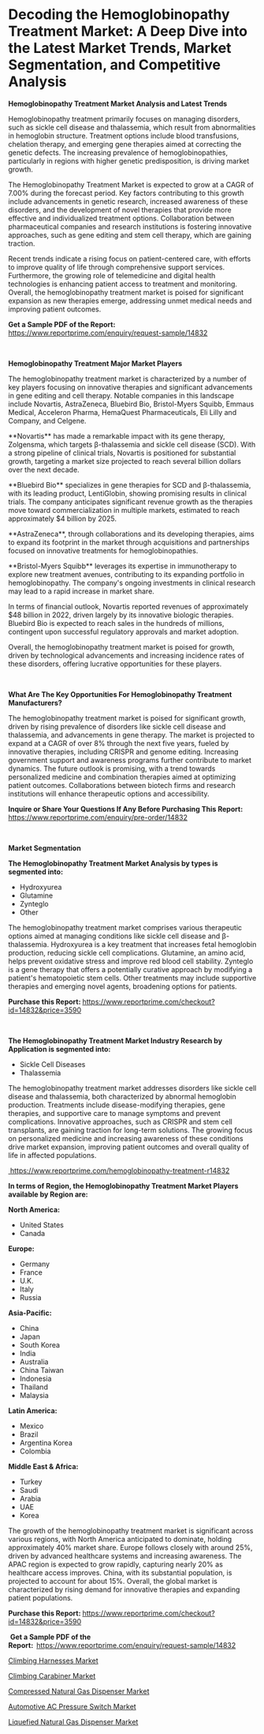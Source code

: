 <p><h1>Decoding the Hemoglobinopathy Treatment Market: A Deep Dive into the Latest Market Trends, Market Segmentation, and Competitive Analysis</h1></p><p><strong>Hemoglobinopathy Treatment Market Analysis and Latest Trends</strong></p>
<p><p>Hemoglobinopathy treatment primarily focuses on managing disorders, such as sickle cell disease and thalassemia, which result from abnormalities in hemoglobin structure. Treatment options include blood transfusions, chelation therapy, and emerging gene therapies aimed at correcting the genetic defects. The increasing prevalence of hemoglobinopathies, particularly in regions with higher genetic predisposition, is driving market growth.</p><p>The Hemoglobinopathy Treatment Market is expected to grow at a CAGR of 7.00% during the forecast period. Key factors contributing to this growth include advancements in genetic research, increased awareness of these disorders, and the development of novel therapies that provide more effective and individualized treatment options. Collaboration between pharmaceutical companies and research institutions is fostering innovative approaches, such as gene editing and stem cell therapy, which are gaining traction.</p><p>Recent trends indicate a rising focus on patient-centered care, with efforts to improve quality of life through comprehensive support services. Furthermore, the growing role of telemedicine and digital health technologies is enhancing patient access to treatment and monitoring. Overall, the hemoglobinopathy treatment market is poised for significant expansion as new therapies emerge, addressing unmet medical needs and improving patient outcomes.</p></p>
<p><strong>Get a Sample PDF of the Report:&nbsp;</strong> <a href="https://www.reportprime.com/enquiry/request-sample/14832?utm_campaign=1720&utm_medium=2&utm_source=Github&utm_content=ia&utm_term=29112024&utm_id=hemoglobinopathy-treatment">https://www.reportprime.com/enquiry/request-sample/14832</a></p>
<p>&nbsp;</p>
<p><strong>Hemoglobinopathy Treatment Major Market Players</strong></p>
<p><p>The hemoglobinopathy treatment market is characterized by a number of key players focusing on innovative therapies and significant advancements in gene editing and cell therapy. Notable companies in this landscape include Novartis, AstraZeneca, Bluebird Bio, Bristol-Myers Squibb, Emmaus Medical, Acceleron Pharma, HemaQuest Pharmaceuticals, Eli Lilly and Company, and Celgene.</p><p>**Novartis** has made a remarkable impact with its gene therapy, Zolgensma, which targets β-thalassemia and sickle cell disease (SCD). With a strong pipeline of clinical trials, Novartis is positioned for substantial growth, targeting a market size projected to reach several billion dollars over the next decade.</p><p>**Bluebird Bio** specializes in gene therapies for SCD and β-thalassemia, with its leading product, LentiGlobin, showing promising results in clinical trials. The company anticipates significant revenue growth as the therapies move toward commercialization in multiple markets, estimated to reach approximately $4 billion by 2025.</p><p>**AstraZeneca**, through collaborations and its developing therapies, aims to expand its footprint in the market through acquisitions and partnerships focused on innovative treatments for hemoglobinopathies.</p><p>**Bristol-Myers Squibb** leverages its expertise in immunotherapy to explore new treatment avenues, contributing to its expanding portfolio in hemoglobinopathy. The company's ongoing investments in clinical research may lead to a rapid increase in market share.</p><p>In terms of financial outlook, Novartis reported revenues of approximately $48 billion in 2022, driven largely by its innovative biologic therapies. Bluebird Bio is expected to reach sales in the hundreds of millions, contingent upon successful regulatory approvals and market adoption.</p><p>Overall, the hemoglobinopathy treatment market is poised for growth, driven by technological advancements and increasing incidence rates of these disorders, offering lucrative opportunities for these players.</p></p>
<p>&nbsp;</p>
<p><strong>What Are The Key Opportunities For Hemoglobinopathy Treatment Manufacturers?</strong></p>
<p><p>The hemoglobinopathy treatment market is poised for significant growth, driven by rising prevalence of disorders like sickle cell disease and thalassemia, and advancements in gene therapy. The market is projected to expand at a CAGR of over 8% through the next five years, fueled by innovative therapies, including CRISPR and genome editing. Increasing government support and awareness programs further contribute to market dynamics. The future outlook is promising, with a trend towards personalized medicine and combination therapies aimed at optimizing patient outcomes. Collaborations between biotech firms and research institutions will enhance therapeutic options and accessibility.</p></p>
<p><strong>Inquire or Share Your Questions If Any Before Purchasing This Report:</strong> <a href="https://www.reportprime.com/enquiry/pre-order/14832?utm_campaign=1720&utm_medium=2&utm_source=Github&utm_content=ia&utm_term=29112024&utm_id=hemoglobinopathy-treatment">https://www.reportprime.com/enquiry/pre-order/14832</a></p>
<p>&nbsp;</p>
<p><strong>Market Segmentation</strong></p>
<p><strong>The Hemoglobinopathy Treatment Market Analysis by types is segmented into:</strong></p>
<p><ul><li>Hydroxyurea</li><li>Glutamine</li><li>Zynteglo</li><li>Other</li></ul></p>
<p><p>The hemoglobinopathy treatment market comprises various therapeutic options aimed at managing conditions like sickle cell disease and β-thalassemia. Hydroxyurea is a key treatment that increases fetal hemoglobin production, reducing sickle cell complications. Glutamine, an amino acid, helps prevent oxidative stress and improve red blood cell stability. Zynteglo is a gene therapy that offers a potentially curative approach by modifying a patient's hematopoietic stem cells. Other treatments may include supportive therapies and emerging novel agents, broadening options for patients.</p></p>
<p><strong>Purchase this Report:&nbsp;</strong><a href="https://www.reportprime.com/checkout?id=14832&price=3590&utm_campaign=1720&utm_medium=2&utm_source=Github&utm_content=ia&utm_term=29112024&utm_id=hemoglobinopathy-treatment">https://www.reportprime.com/checkout?id=14832&price=3590</a></p>
<p>&nbsp;</p>
<p><strong>The Hemoglobinopathy Treatment Market Industry Research by Application is segmented into:</strong></p>
<p><ul><li>Sickle Cell Diseases</li><li>Thalassemia</li></ul></p>
<p><p>The hemoglobinopathy treatment market addresses disorders like sickle cell disease and thalassemia, both characterized by abnormal hemoglobin production. Treatments include disease-modifying therapies, gene therapies, and supportive care to manage symptoms and prevent complications. Innovative approaches, such as CRISPR and stem cell transplants, are gaining traction for long-term solutions. The growing focus on personalized medicine and increasing awareness of these conditions drive market expansion, improving patient outcomes and overall quality of life in affected populations.</p></p>
<p><a href="https://www.reportprime.com/hemoglobinopathy-treatment-r14832?utm_campaign=1720&utm_medium=2&utm_source=Github&utm_content=ia&utm_term=29112024&utm_id=hemoglobinopathy-treatment">&nbsp;https://www.reportprime.com/hemoglobinopathy-treatment-r14832</a></p>
<p><strong>In terms of Region, the Hemoglobinopathy Treatment Market Players available by Region are:</strong></p>
<p>
    <p> <strong> North America: </strong>
        <ul>
            <li>United States</li>
            <li>Canada</li>
        </ul>
        </p> 
    <p> <strong> Europe: </strong>
        <ul>
            <li>Germany</li>
            <li>France</li>
            <li>U.K.</li>
            <li>Italy</li>
            <li>Russia</li>
        </ul>
        </p> 
    <p> <strong> Asia-Pacific: </strong>
        <ul>
            <li>China</li>
            <li>Japan</li>
            <li>South Korea</li>
            <li>India</li>
            <li>Australia</li>
            <li>China Taiwan</li>
            <li>Indonesia</li>
            <li>Thailand</li>
            <li>Malaysia</li>
        </ul>
        </p> 
    <p> <strong> Latin America: </strong>
        <ul>
            <li>Mexico</li>
            <li>Brazil</li>
            <li>Argentina Korea</li>
            <li>Colombia</li>
        </ul>
        </p> 
    <p> <strong> Middle East & Africa: </strong>
        <ul>
            <li>Turkey</li>
            <li>Saudi</li>
            <li>Arabia</li>
            <li>UAE</li>
            <li>Korea</li>
        </ul>
    </p>
    </p>
<p><p>The growth of the hemoglobinopathy treatment market is significant across various regions, with North America anticipated to dominate, holding approximately 40% market share. Europe follows closely with around 25%, driven by advanced healthcare systems and increasing awareness. The APAC region is expected to grow rapidly, capturing nearly 20% as healthcare access improves. China, with its substantial population, is projected to account for about 15%. Overall, the global market is characterized by rising demand for innovative therapies and expanding patient populations.</p></p>
<p><strong>Purchase this Report: </strong><a href="https://www.reportprime.com/checkout?id=14832&price=3590&utm_campaign=1720&utm_medium=2&utm_source=Github&utm_content=ia&utm_term=29112024&utm_id=hemoglobinopathy-treatment">https://www.reportprime.com/checkout?id=14832&price=3590</a></p>
<p>&nbsp;<strong>Get a Sample PDF of the Report:&nbsp;&nbsp;</strong><a href="https://www.reportprime.com/enquiry/request-sample/14832?utm_campaign=1720&utm_medium=2&utm_source=Github&utm_content=ia&utm_term=29112024&utm_id=hemoglobinopathy-treatment">https://www.reportprime.com/enquiry/request-sample/14832</a></p>
<p><strong></strong></p>
<p><p><a href="https://www.linkedin.com/pulse/climbing-harnesses-market-size-segmentation-trends-growth-e5tpc?utm_campaign=1720&utm_medium=2&utm_source=Github&utm_content=ia&utm_term=29112024&utm_id=hemoglobinopathy-treatment">Climbing Harnesses Market</a></p><p><a href="https://www.linkedin.com/pulse/market-leaders-laggards-global-climbing-carabiner-trends-forecast-uxh4c?utm_campaign=1720&utm_medium=2&utm_source=Github&utm_content=ia&utm_term=29112024&utm_id=hemoglobinopathy-treatment">Climbing Carabiner Market</a></p><p><a href="https://issuu.com/reportprime-2/docs/compressed-natural-gas-dispenser-market-size-2030.?utm_campaign=1720&utm_medium=2&utm_source=Github&utm_content=ia&utm_term=29112024&utm_id=hemoglobinopathy-treatment">Compressed Natural Gas Dispenser Market</a></p><p><a href="https://www.linkedin.com/pulse/automotive-ac-pressure-switch-market-shifts-strategic-analysis-pj7nf?utm_campaign=1720&utm_medium=2&utm_source=Github&utm_content=ia&utm_term=29112024&utm_id=hemoglobinopathy-treatment">Automotive AC Pressure Switch Market</a></p><p><a href="https://issuu.com/reportprime-2/docs/liquefied-natural-gas-dispenser-market-size-2030.p?utm_campaign=1720&utm_medium=2&utm_source=Github&utm_content=ia&utm_term=29112024&utm_id=hemoglobinopathy-treatment">Liquefied Natural Gas Dispenser Market</a></p></p>